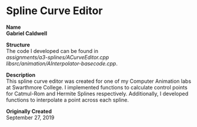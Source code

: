 # Spline Curve Editor
**Name** \
**Gabriel Caldwell**

**Structure** \
The code I developed can be found in \
*assignments/a3-splines/ACurveEditor.cpp* \
*libsrc/animation/AInterpolator-basecode.cpp*.

**Description** \
This spline curve editor was created for one of my Computer Animation labs at Swarthmore College. I implemented functions to calculate control points for Catmul-Rom and Hermite Splines respectively. Additionally, I developed functions to interpolate a point across each spline. 

**Originally Created** \
September 27, 2019
